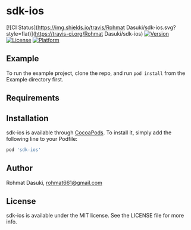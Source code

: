 # sdk-ios

[![CI Status](https://img.shields.io/travis/Rohmat Dasuki/sdk-ios.svg?style=flat)](https://travis-ci.org/Rohmat Dasuki/sdk-ios)
[![Version](https://img.shields.io/cocoapods/v/sdk-ios.svg?style=flat)](https://cocoapods.org/pods/sdk-ios)
[![License](https://img.shields.io/cocoapods/l/sdk-ios.svg?style=flat)](https://cocoapods.org/pods/sdk-ios)
[![Platform](https://img.shields.io/cocoapods/p/sdk-ios.svg?style=flat)](https://cocoapods.org/pods/sdk-ios)

## Example

To run the example project, clone the repo, and run `pod install` from the Example directory first.

## Requirements

## Installation

sdk-ios is available through [CocoaPods](https://cocoapods.org). To install
it, simply add the following line to your Podfile:

```ruby
pod 'sdk-ios'
```

## Author

Rohmat Dasuki, rohmat661@gmail.com

## License

sdk-ios is available under the MIT license. See the LICENSE file for more info.
